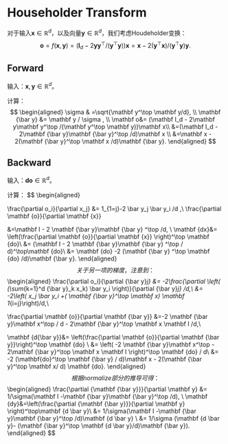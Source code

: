 # Householder Transform

对于输入$\mathbf x\in \mathbb R^d$，以及向量$\mathbf y\in \mathbb R^d$，我们考虑Houdeholder变换：
$$
\mathbf o=f(\mathbf x, \mathbf y)=
(\mathbf I_d - 2\mathbf y\mathbf y^\top /(\mathbf y^\top \mathbf y))\mathbf x
=\mathbf x-2 (\mathbf y^\top \mathbf x)/(\mathbf y^\top \mathbf y)\mathbf y.
$$



## Forward

输入：$\mathbf x, \mathbf y \in \mathbb R^d$。

计算：
$$
\begin{aligned}
\sigma & =\sqrt{\mathbf y^\top \mathbf y/d}, \\
\mathbf {\bar y} &=  \mathbf y / \sigma , \\
\mathbf o&=  (\mathbf I_d - 2\mathbf y\mathbf y^\top /(\mathbf y^\top \mathbf y))\mathbf x\\
&=(\mathbf I_d - 2\mathbf {\bar y}\mathbf {\bar y}^\top /d)\mathbf x \\
&=\mathbf x - 2(\mathbf {\bar y}^\top \mathbf x /d)\mathbf {\bar y}.
\end{aligned}
$$



## Backward

输入：$\mathbf {do}\in \mathbb R^d$。

计算：
$$
\begin{aligned}

\frac{\partial  o_i}{\partial  x_j}
&= 1_{1=j}-2 \bar y_j \bar y_i /d ,\\
\frac{\partial \mathbf {o}}{\partial \mathbf {x}}

&=\mathbf I - 2 \mathbf {\bar y}\mathbf {\bar y} ^\top /d,  \\
\mathbf {dx}&= \left(\frac{\partial \mathbf {o}}{\partial \mathbf {x}} \right)^\top \mathbf {do}\\
&= (\mathbf I - 2 \mathbf {\bar y}\mathbf {\bar y} ^\top / d)^\top\mathbf {do}\\
&= \mathbf {do} -2 (\mathbf {\bar y} ^\top \mathbf {do} /d)\mathbf {\bar y}.
\end{aligned}
$$
关于另一项的梯度，注意到：
$$
\begin{aligned}
\frac{\partial  o_i}{\partial  {\bar y}_j}
&= -2\frac{\partial \left( (\sum_{k=1}^d   {\bar y}_k x_k) \bar y_i \right)}{\partial {\bar y}_j} /d,\\
&= -2\left(  x_j \bar y_i +( \mathbf {\bar y}^\top \mathbf x) \mathbf 1_{i=j}\right)/d,\\

\frac{\partial \mathbf {o}}{\partial \mathbf {\bar y}}
&=-2 \mathbf {\bar y}\mathbf x^\top / d - 2\mathbf {\bar y}^\top \mathbf x \mathbf I /d,\\

\mathbf {d{\bar y}}&= \left(\frac{\partial \mathbf {o}}{\partial \mathbf {\bar y}}\right)^\top \mathbf {do} \\
&= \left( -2 \mathbf {\bar y}\mathbf x^\top - 2\mathbf {\bar y}^\top \mathbf x \mathbf I  \right)^\top  \mathbf {do} / d\\
&= -2 (\mathbf{do}^\top \mathbf {\bar y} / d)\mathbf x   - 2(\mathbf {\bar y}^\top \mathbf x/ d)  \mathbf {do}.
\end{aligned}
$$
根据normalize部分的推导可得：
$$
\begin{aligned}
\frac{\partial {\mathbf {\bar y}}}{\partial \mathbf y}
&= 1/\sigma(\mathbf I -\mathbf {\bar y}\mathbf {\bar y}^\top /d),  \\
\mathbf {dy}&=\left(\frac{\partial {\mathbf {\bar y}}}{\partial \mathbf y} \right)^\top\mathbf {d \bar y}\\
&=  1/\sigma(\mathbf I -\mathbf {\bar y}\mathbf {\bar y}^\top /d)\mathbf {d \bar y} \\
&= 1/\sigma (\mathbf {d \bar y}- (\mathbf {\bar y}^\top \mathbf {d \bar y}/d)\mathbf {\bar y}).
\end{aligned}
$$
